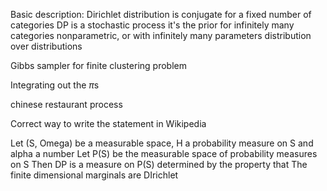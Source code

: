 Basic description:
Dirichlet distribution is conjugate for a fixed number of categories
DP is a stochastic process
it's the prior for infinitely many categories
nonparametric, or with infinitely many parameters
distribution over distributions

Gibbs sampler for finite clustering problem

Integrating out the $\pi$s

chinese restaurant process

Correct way to write the statement in Wikipedia

Let (S, Omega) be a measurable space, H a probability measure on S and alpha a number
Let P(S) be the measurable space of probability measures on S
Then DP is a measure on P(S) determined by the property that
The finite dimensional marginals are DIrichlet
